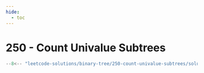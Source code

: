 ```yaml
---
hide:
  - toc
---
```

# 250 - Count Univalue Subtrees

```py linenums="1"
--8<-- "leetcode-solutions/binary-tree/250-count-univalue-subtrees/solution.py"
```